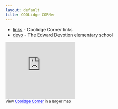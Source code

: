 ```yaml
---
layout: default
title: COOLidge CORNer
---
```

* [links](links) - Coolidge Corner links 
* [devo](devo) - The Edward Devotion elementary school 

<iframe scrolling="no" width="220" frameborder="0" marginheight="0" src="http://maps.google.com/maps/ms?ie=UTF8&amp;msa=0&amp;msid=107439190247259985880.0004674c08c3dc981a2ad&amp;ll=42.34203,-71.120874&amp;spn=0.00724,0.011672&amp;output=embed" height="180" marginwidth="0"></iframe>
<br/><small>View <a style="color:#0000FF;text-align:left" href="http://maps.google.com/maps/ms?ie=UTF8&amp;msa=0&amp;msid=107439190247259985880.0004674c08c3dc981a2ad&amp;ll=42.34203,-71.120874&amp;spn=0.00724,0.011672&amp;source=embed">Coolidge Corner</a> in a larger map</small>

<p>

<script charset="utf-8" src="http://widgets.twimg.com/j/2/widget.js" type="text/javascript"></script>
<script type="text/javascript">
new TWTR.Widget({
  version: 2,
  type: 'profile',
  rpp: 30,
  interval: 30000,
  width: 250,
  height: 300,
  theme: {
    shell: {
      background: '#544e46',
      color: '#ffffff'
    },
    tweets: {
      //background: '#000000',
      //color: '#ffffff',
      //links: '#4aed05'
      background: '#ccbd9f',
      color: 'black',
      links: '#587aff'
    }
  },
  features: {
    scrollbar: false,
    loop: false,
    live: false,
    behavior: 'all'
  }
}).render().setUser('coolcorn').start();
</script>
